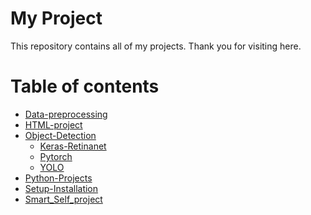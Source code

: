 My Project
============
This repository contains all of my projects. Thank you for visiting here.



Table of contents
=================

<!--ts-->
   * [Data-preprocessing](https://github.com/Laudarisd/Project_Root/tree/master/Data-preprocessing)
   * [HTML-project](https://github.com/Laudarisd/Project_Root/tree/master/HTML-project)
   * [Object-Detection](https://github.com/Laudarisd/Project_Root/tree/master/Object-Detection)
      * [Keras-Retinanet](https://github.com/Laudarisd/Project_Root/tree/master/Object-Detection/Keras-Retinanet)
      * [Pytorch](https://github.com/Laudarisd/Project_Root/tree/master/Object-Detection/Pytorch)
      * [YOLO](https://github.com/Laudarisd/Project_Root/tree/master/Object-Detection/YOLO)
   * [Python-Projects](https://github.com/Laudarisd/Project_Root/tree/master/Python-Projects)
   * [Setup-Installation](https://github.com/Laudarisd/Project_Root/tree/master/Setup-Installation)
   * [Smart_Self_project](https://github.com/Laudarisd/Project_Root/tree/master/Smart_Self_project)
   
<!--te-->


